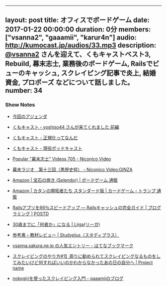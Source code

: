 
---
layout: post
title: オフィスでボードゲーム
date: 2017-01-22 00:00:00
duration: 0分
members: ["vsanna2", "gaaamii", "karur4n"]
audio: http://kumocast.jp/audios/33.mp3
description: <a href="https://twitter.com/vsanna2">@vsanna2</a> さんを迎えて、くもキャストベスト3, Rebuild, 幕末志士, 業務後のボードゲーム, Railsでビューのキャッシュ, スクレイピング記事で炎上, 結婚資金, プロポーズ などについて話しました。
number: 34
---

### Show Notes

- [今回のアジェンダ](https://paper.dropbox.com/doc/-33-Lvjb4Mz6M3XKwehVmmemB)

- [くもキャスト \- yoshiso44 さんが来てくれました 前編](http://kumocast.jp/2015/04/17/welcome-yoshiso44-first.html)
- [くもキャスト \- 正規化ってなんだ](http://kumocast.jp/2015/07/27/normal-form.html)
- [くもキャスト \- 現役ポッドキャスト](http://kumocast.jp/2016/10/15/active-podcast.html)
- [Popular "幕末志士" Videos 705 \- Niconico Video](http://www.nicovideo.jp/tag/%E5%B9%95%E6%9C%AB%E5%BF%97%E5%A3%AB)
- [幕末ラジオ　第十三回（黒歴史枠） \- Niconico Video:GINZA](http://www.nicovideo.jp/watch/1450089696)
- [Amazon \| 宝石の煌き \(Splendor\) \| ボードゲーム 通販](https://www.amazon.co.jp/dp/B00IZEUFIA)
- [Amazon \| カタンの開拓者たち スタンダード版 \| カードゲーム・トランプ 通販](https://www.amazon.co.jp/dp/B004SAX1EK)
- [Railsアプリを66％スピードアップ ― Railsキャッシュの完全ガイド \| プログラミング \| POSTD](http://postd.cc/the-complete-guide-to-rails-caching/)
- [30歳までに「何者か」になる \| Liiga\(リーガ\)](https://liiga.me/)
- [参考書・教材レビュー \| Studyplus（スタディプラス）](https://studyplus.jp/learning_materials/reviews)
- [vsanna\.sakura\.ne\.jp の人気エントリー \- はてなブックマーク](http://b.hatena.ne.jp/entrylist?sort=count&url=http%3A%2F%2Fvsanna.sakura.ne.jp%2F)
- [スクレイピングのやり方\#1】周りに勧められてスクレイピングなるものをしてみたいけど何すればいいのかわからなかったあの日の自分へ \| Project name](http://vsanna.sakura.ne.jp/wp/2015/01/scraping_start_up/)
- [nokogiriを使ったスクレイピング入門 \- gaaamiiのブログ](http://shgam.hatenadiary.jp/entry/2013/11/09/192509)

